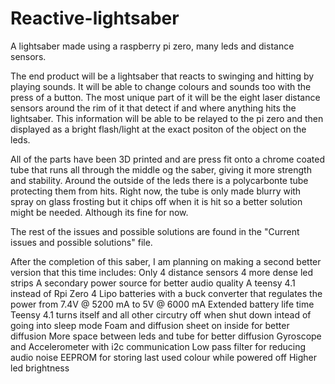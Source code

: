 # Reactive-lightsaber
A lightsaber made using a raspberry pi zero, many leds and distance sensors.

The end product will be a lightsaber that reacts to swinging and hitting by playing sounds. It will be able to change colours and sounds too with the press of a button. The most unique part of it will be the eight laser distance sensors around the rim of it that detect if and where anything hits the lightsaber. This information will be able to be relayed to the pi zero and then displayed as a bright flash/light at the exact positon of the object on the leds.

All of the parts have been 3D printed and are press fit onto a chrome coated tube that runs all through the middle og the saber, giving it more strength and stability. Around the outside of the leds there is a polycarbonte tube protecting them from hits. Right now, the tube is only made blurry with spray on glass frosting but it chips off when it is hit so a better solution might be needed. Although its fine for now.

The rest of the issues and possible solutions are found in the "Current issues and possible solutions" file.

After the completion of this saber, I am planning on making a second better version that this time includes:
  Only 4 distance sensors 
  4 more dense led strips
  A secondary power source for better audio quality
  A teensy 4.1 instead of Rpi Zero
  4 Lipo batteries with a buck converter that regulates the power from 7.4V @ 5200 mA to 5V @ 6000 mA
  Extended battery life time
  Teensy 4.1 turns itself and all other circutry off when shut down intead of going into sleep mode
  Foam and diffusion sheet on inside for better diffusion
  More space between leds and tube for better diffusion
  Gyroscope and Accelerometer with i2c communication
  Low pass filter for reducing audio noise
  EEPROM for storing last used colour while powered off
  Higher led brightness
